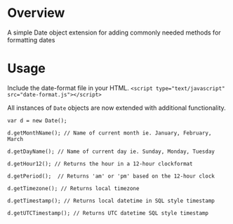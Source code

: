 # Overview
A simple Date object extension for adding commonly needed methods for formatting dates

# Usage
Include the date-format file in your HTML.
`<script type="text/javascript" src="date-format.js"></script>`

All instances of `Date` objects are now extended with additional functionality.
```
var d = new Date();

d.getMonthName(); // Name of current month ie. January, February, March

d.getDayName(); // Name of current day ie. Sunday, Monday, Tuesday

d.getHour12(); // Returns the hour in a 12-hour clockformat

d.getPeriod();  // Returns 'am' or 'pm' based on the 12-hour clock

d.getTimezone(); // Returns local timezone

d.getTimestamp(); // Returns local datetime in SQL style timestamp

d.getUTCTimestamp(); // Returns UTC datetime SQL style timestamp
```